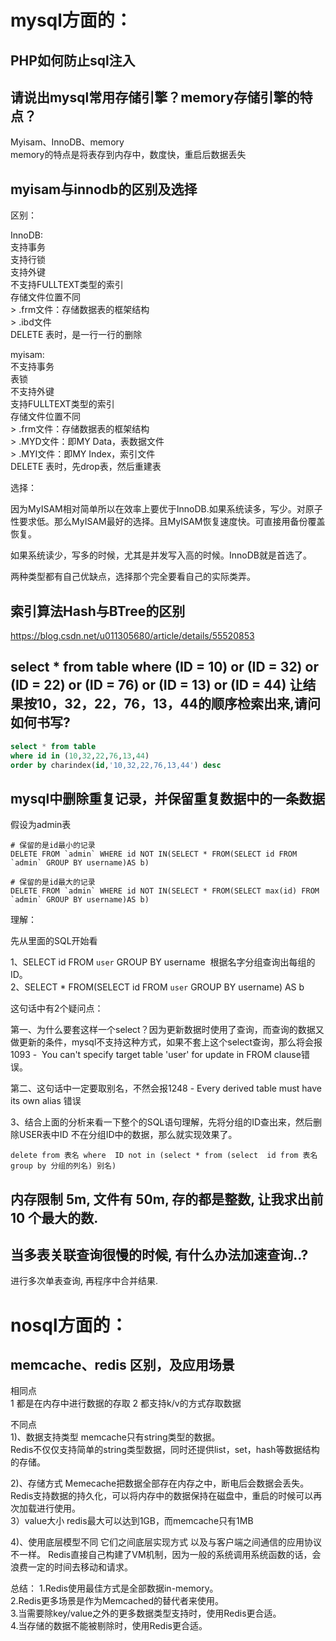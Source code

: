 
mysql方面的：
===========


PHP如何防止sql注入
-----------



请说出mysql常用存储引擎？memory存储引擎的特点？  
-----------
Myisam、InnoDB、memory  
memory的特点是将表存到内存中，数度快，重启后数据丢失   


myisam与innodb的区别及选择
-----------
区别：

InnoDB:  
	支持事务  
	支持行锁  
	支持外键  
	不支持FULLTEXT类型的索引  
	存储文件位置不同  
		> .frm文件：存储数据表的框架结构  
		> .ibd文件  
	DELETE 表时，是一行一行的删除  

myisam:  
	不支持事务  
	表锁  
	不支持外键  
	支持FULLTEXT类型的索引  
	存储文件位置不同  
		> .frm文件：存储数据表的框架结构  
		> .MYD文件：即MY Data，表数据文件    
		> .MYI文件：即MY Index，索引文件    
	DELETE 表时，先drop表，然后重建表  



选择：  

因为MyISAM相对简单所以在效率上要优于InnoDB.如果系统读多，写少。对原子性要求低。那么MyISAM最好的选择。且MyISAM恢复速度快。可直接用备份覆盖恢复。 

如果系统读少，写多的时候，尤其是并发写入高的时候。InnoDB就是首选了。 

两种类型都有自己优缺点，选择那个完全要看自己的实际类弄。  








索引算法Hash与BTree的区别
-----------
https://blog.csdn.net/u011305680/article/details/55520853  


select * from table where (ID = 10) or (ID = 32) or (ID = 22) or (ID = 76) or (ID = 13) or (ID = 44) 让结果按10，32，22，76，13，44的顺序检索出来,请问如何书写?
------------
```sql
select * from table
where id in (10,32,22,76,13,44)
order by charindex(id,'10,32,22,76,13,44') desc  
```

mysql中删除重复记录，并保留重复数据中的一条数据
------------
假设为admin表
```
# 保留的是id最小的记录  
DELETE FROM `admin` WHERE id NOT IN(SELECT * FROM(SELECT id FROM `admin` GROUP BY username)AS b)
```
```
# 保留的是id最大的记录  
DELETE FROM `admin` WHERE id NOT IN(SELECT * FROM(SELECT max(id) FROM `admin` GROUP BY username)AS b)
```

理解：  

先从里面的SQL开始看

1、SELECT id FROM `user` GROUP BY username  根据名字分组查询出每组的ID。  
2、SELECT * FROM(SELECT id FROM `user` GROUP BY username) AS b   

这句话中有2个疑问点：

第一、为什么要套这样一个select？因为更新数据时使用了查询，而查询的数据又做更新的条件，mysql不支持这种方式，如果不套上这个select查询，那么将会报1093 -  You can't specify target table 'user' for update in FROM clause错误。

第二、这句话中一定要取别名，不然会报1248 - Every derived table must have its own alias 错误

3、结合上面的分析来看一下整个的SQL语句理解，先将分组的ID查出来，然后删除USER表中ID 不在分组ID中的数据，那么就实现效果了。
```
delete from 表名 where  ID not in (select * from (select  id from 表名 group by 分组的列名) 别名)  
```


内存限制 5m, 文件有 50m, 存的都是整数, 让我求出前 10 个最大的数.
------------


当多表关联查询很慢的时候, 有什么办法加速查询..?
------------
进行多次单表查询, 再程序中合并结果.









nosql方面的：
===========

memcache、redis 区别，及应用场景  
-----------
相同点  
1 都是在内存中进行数据的存取
2 都支持k/v的方式存取数据
  
不同点  
1)、数据支持类型
memcache只有string类型的数据。  
Redis不仅仅支持简单的string类型数据，同时还提供list，set，hash等数据结构的存储。

2)、存储方式
Memecache把数据全部存在内存之中，断电后会数据会丢失。
Redis支持数据的持久化，可以将内存中的数据保持在磁盘中，重启的时候可以再次加载进行使用。  
3）value大小
redis最大可以达到1GB，而memcache只有1MB

4)、使用底层模型不同
它们之间底层实现方式 以及与客户端之间通信的应用协议不一样。
Redis直接自己构建了VM机制，因为一般的系统调用系统函数的话，会浪费一定的时间去移动和请求。

总结：
1.Redis使用最佳方式是全部数据in-memory。  
2.Redis更多场景是作为Memcached的替代者来使用。  
3.当需要除key/value之外的更多数据类型支持时，使用Redis更合适。  
4.当存储的数据不能被剔除时，使用Redis更合适。  





